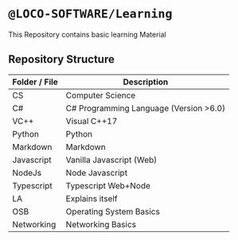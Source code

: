 # `@LOCO-SOFTWARE/Learning`
This Repository contains basic learning Material

## Repository Structure
| Folder / File | Description                            | 
|---------------|----------------------------------------|
| CS            | Computer Science                       |
| C#            | C# Programming Language (Version >6.0) |
| VC++          | Visual C++17                           |
| Python        | Python                                 |
| Markdown      | Markdown                               |
| Javascript    | Vanilla Javascript (Web)               |
| NodeJs        | Node Javascript                        |
| Typescript    | Typescript Web+Node                    |
| LA            | Explains itself                        |
| OSB           | Operating System Basics                |
| Networking    | Networking Basics                      | 